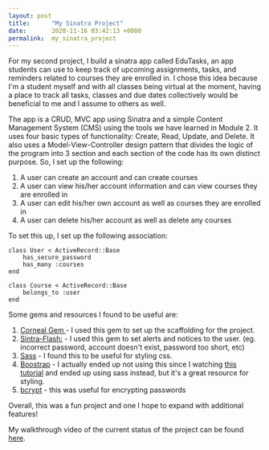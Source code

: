 ```yaml
---
layout: post
title:      "My Sinatra Project"
date:       2020-11-16 03:42:13 +0000
permalink:  my_sinatra_project
---
```



For my second project, I build a sinatra app called EduTasks, an app students can use to keep track of upcoming assignments, tasks, and reminders related to courses they are enrolled in. I chose this idea because I'm a student myself and with all classes being virtual at the moment, having a place to track all tasks, classes and due dates collectively would be beneficial to me and I assume to others as well. 

The app is a CRUD, MVC app using Sinatra and a simple Content Management System (CMS) using the tools we have learned in Module 2. It uses four basic types of functionality: Create, Read, Update, and Delete.  It also uses a Model-View-Controller design pattern that divides the logic of the program into 3 section and each section of the code has its own distinct purpose. So, I set up the following:

1. A user can create an account and can create courses
2. A user can view his/her account information and can view courses they are enrolled in
2. A user can edit his/her own account as well as courses they are enrolled in
3. A user can delete his/her account as well as delete any courses

To set this up, I set up the following association:

```
class User < ActiveRecord::Base
    has_secure_password
    has_many :courses
end

class Course < ActiveRecord::Base
    belongs_to :user
end
```
Some gems and resources I found to be useful are:

1. [Corneal Gem ](https://github.com/thebrianemory/corneal) - I used this gem to set up the scaffolding for the project. 
2. [Sintra-Flash:](https://github.com/SFEley/sinatra-flash) - I used this gem to set alerts and notices to the user. (eg. incorrect password, account doesn't exist, password too short, etc)
3.  [Sass](https://github.com/sass/sass) - I found this to be useful for styling css.
4. [Boostrap](https://github.com/twbs/bootstrap) - I actually ended up not using this since I watching [this tutorial](https://www.youtube.com/watch?v=QoadrtxvvAY&list=PLNUiyK37z4zHyIuQjCJt-gPjBzbMb5k1Q&index=10&t=4984s) and ended up using sass instead, but it's a great resource for styling.  
5. [bcrypt](https://github.com/codahale/bcrypt-ruby) - this was useful for encrypting passwords

Overall, this was a fun project and one I hope to expand with additional features! 

My walkthrough video of the current status of the project can be found [here](https://drive.google.com/file/d/1ieuj8XJfbyZDpQJk3Gs1Dug1ZIVyq_eB/view?usp=sharing).







